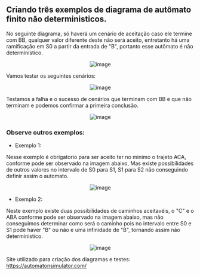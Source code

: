 ## Criando três exemplos de diagrama de autômato finito não deterministicos.

No seguinte diagrama, só haverá um cenário de aceitação caso ele termine com BB, qualquer valor diferente deste não será aceito, entretanto há uma ramificação em S0 a partir da entrada de "B", portanto esse autômato é não determinístico.
<div align="center">
  
![image](https://github.com/andreiiasalles/Automatos/assets/57154658/a0af89b5-c5f4-4b9c-9a9e-dcf06df7d7ca)

</div>

Vamos testar os seguintes cenários:

<div align="center">
  
![image](https://github.com/andreiiasalles/Automatos/assets/57154658/ac92571f-78d0-4c02-b141-bcc6de6e182a)

</div>

Testamos a falha e o sucesso de cenários que terminam com BB e que não terminam e podemos confirmar a primeira conclusão.

<div align="center">

![image](https://github.com/andreiiasalles/Automatos/assets/57154658/661ef8ef-7337-444a-be9e-5c42cbc175e7)

</div>


### Observe outros exemplos:

- Exemplo 1:

Nesse exemplo é obrigatorio para ser aceito ter no minimo o trajeto ACA, conforme pode ser observado na imagem abaixo, Mas existe possibilidades de outros valores no intervalo de S0 para S1, S1 para S2 não conseguindo definir assim o automato. 

<div align="center">

![image](https://github.com/andreiiasalles/Automatos/assets/57154658/ce3ee5c1-c951-4cea-ac28-3ec6d261cbd6)


</div>

- Exemplo 2:

Neste exemplo existe duas possibilidades de caminhos aceitavéis, o "C" e o ABA conforme pode ser observado na imagem abaixo, mas não conseguimos determinar como será o caminho pois no intervalo entre  S0 e S1 pode haver "B" ou não e uma infinidade de "B", tornando assim não deterministico.
<div align="center">

![image](https://github.com/andreiiasalles/Automatos/assets/57154658/d5a28737-7945-4cf2-a4de-679892afc61f)


</div>


Site utilizado para criação dos diagramas e testes: https://automatonsimulator.com/
